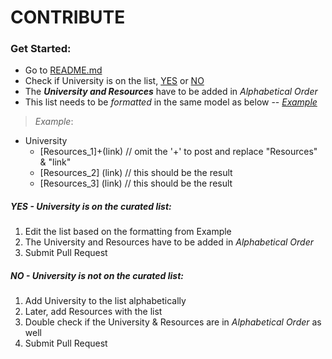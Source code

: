 # CONTRIBUTE

### Get Started:
+ Go to [README.md](https://github.com/lovincyrus/university-cs-resources/blob/master/README.md)
+ Check if University is on the list, [YES](#yes) or [NO](#no)
+ The ___University and Resources___ have to be added in _Alphabetical Order_
+ This list needs to be _formatted_ in the same model as below -- [_Example_](#example)

> _Example_: 
 + University
	- [Resources_1]+(link) // omit the '+' to post and replace "Resources" & "link"
	- [Resources_2] (link) // this should be the result
	- [Resources_3] (link) // this should be the result


##### YES - University is on the curated list:
1. Edit the list based on the formatting from Example
2. The University and Resources have to be added in _Alphabetical Order_
3. Submit Pull Request

##### NO - University is not on the curated list:
1. Add University to the list alphabetically
2. Later, add Resources with the list
3. Double check if the University & Resources are in _Alphabetical Order_ as well
3. Submit Pull Request
